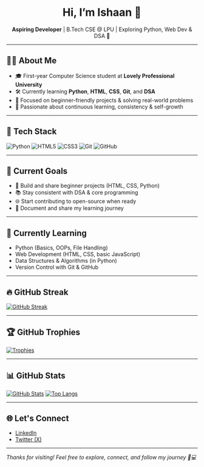 <h1 align="center">Hi, I’m Ishaan 👋</h1>

<p align="center">
  <b>Aspiring Developer</b> | B.Tech CSE @ LPU | Exploring Python, Web Dev & DSA 🚀
</p>

---

## 👨‍💻 About Me

- 🎓 First-year Computer Science student at **Lovely Professional University**
- 🛠️ Currently learning **Python**, **HTML**, **CSS**, **Git**, and **DSA**
- 📘 Focused on beginner-friendly projects & solving real-world problems
- 🌱 Passionate about continuous learning, consistency & self-growth

---

## 🧰 Tech Stack

![Python](https://img.shields.io/badge/Python-3776AB?style=for-the-badge&logo=python&logoColor=white)
![HTML5](https://img.shields.io/badge/HTML5-E34F26?style=for-the-badge&logo=html5&logoColor=white)
![CSS3](https://img.shields.io/badge/CSS3-1572B6?style=for-the-badge&logo=css3&logoColor=white)
![Git](https://img.shields.io/badge/Git-F05032?style=for-the-badge&logo=git&logoColor=white)
![GitHub](https://img.shields.io/badge/GitHub-181717?style=for-the-badge&logo=github&logoColor=white)

---

## 🎯 Current Goals

- 🧱 Build and share beginner projects (HTML, CSS, Python)
- 📚 Stay consistent with DSA & core programming
- 🌐 Start contributing to open-source when ready
- 📝 Document and share my learning journey

---

## 📖 Currently Learning

- Python (Basics, OOPs, File Handling)
- Web Development (HTML, CSS, basic JavaScript)
- Data Structures & Algorithms (in Python)
- Version Control with Git & GitHub

---

## 🔥 GitHub Streak

[![GitHub Streak](https://streak-stats.demolab.com?user=Ishaan-Develops&theme=react&hide_border=true)](https://git.io/streak-stats)

---

## 🏆 GitHub Trophies

[![Trophies](https://github-profile-trophy.vercel.app/?username=Ishaan-Develops&theme=algolia&no-frame=true&no-bg=true&margin-w=4)](https://github.com/Ishaan-Develops)

---

## 📊 GitHub Stats

[![GitHub Stats](https://github-readme-stats.vercel.app/api?username=Ishaan-Develops&show_icons=true&theme=radical&hide_border=true)](https://github.com/Ishaan-Develops)
[![Top Langs](https://github-readme-stats.vercel.app/api/top-langs/?username=Ishaan-Develops&layout=compact&theme=radical&hide_border=true)](https://github.com/Ishaan-Develops)

---

## 🌐 Let's Connect

- [LinkedIn](https://linkedin.com/in/ishaandevelops)
- [Twitter (X)](https://twitter.com/IshaanDevelops)

---

*Thanks for visiting! Feel free to explore, connect, and follow my journey 🌱💻*
